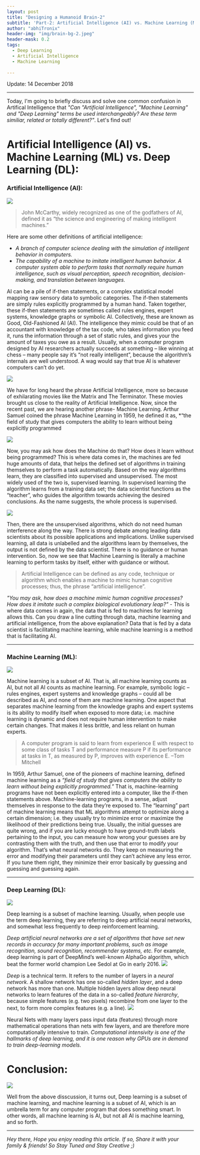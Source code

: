 ```yaml
---
layout: post
title: "Designing a Humanoid Brain-2"
subtitle: 'Part-2: Artificial Intelligence (AI) vs. Machine Learning (ML) vs. Deep Learning (DL)'
author: "abhiTronix"
header-img: "img/brain-bg-2.jpeg"
header-mask: 0.2
tags:
  - Deep Learning
  - Artificial Intelligence
  - Machine Learning
  
---
```


Update: 14 December 2018

---

Today, I'm going to briefly discuss and solve one common confusion in Artifical Intelligence that *"Can "Artificial Intelligence", "Machine Learning" and "Deep Learning" terms be used interchangeably? Are these term similiar, related or totally different?"*. Let's find out!

# Artificial Intelligence (AI) vs. Machine Learning (ML) vs. Deep Learning (DL): 


### Artificial Intelligence (AI):
![](/img/in-post/manav/brain-2-1.jpg)

> John McCarthy, widely recognized as one of the godfathers of AI, defined it as “the science and engineering of making intelligent machines.”

Here are some other definitions of artificial intelligence:
- *A branch of computer science dealing with the simulation of intelligent behavior in computers.*
- *The capability of a machine to imitate intelligent human behavior.
A computer system able to perform tasks that normally require human intelligence, such as visual perception, speech recognition, decision-making, and translation between languages.*

AI can be a pile of if-then statements, or a complex statistical model mapping raw sensory data to symbolic categories. The if-then statements are simply rules explicitly programmed by a human hand. Taken together, these if-then statements are sometimes called rules engines, expert systems, knowledge graphs or symbolic AI. Collectively, these are known as Good, Old-Fashioned AI (AI). The intelligence they mimic could be that of an accountant with knowledge of the tax code, who takes information you feed it, runs the information through a set of static rules, and gives your the amount of taxes you owe as a result. Usually, when a computer program designed by AI researchers actually succeeds at something – like winning at chess – many people say it’s “not really intelligent”, because the algorithm’s internals are well understood. A wag would say that true AI is whatever computers can’t do yet.

![](/img/in-post/manav/brain-2-2.jpg)

We have for long heard the phrase Artificial Intelligence, more so because of exhilarating movies like the Matrix and The Terminator. These movies brought us close to the reality of Artificial Intelligence. Now, since the recent past, we are hearing another phrase- Machine Learning. Arthur Samuel coined the phrase Machine Learning in 1959, he defined it as, *“the field of study that gives computers the ability to learn without being explicitly programmed

![](/img/in-post/manav/brain-2-3.png)

Now, you may ask how does the Machine do that? How does it learn without being programmed? This is where data comes in, the machines are fed huge amounts of data, that helps the defined set of algorithms in training themselves to perform a task automatically. Based on the way algorithms learn, they are classified into supervised and unsupervised. The most widely used of the two is, supervised learning. In supervised learning the algorithm learns from a training data set; the data scientist functions as the “teacher”, who guides the algorithm towards achieving the desired conclusions. As the name suggests, the whole process is supervised.

![](/img/in-post/manav/brain-2-4.jpg)

Then, there are the unsupervised algorithms, which do not need human interference along the way. There is strong debate among leading data scientists about its possible applications and implications. Unlike supervised learning, all data is unlabelled and the algorithms learn by themselves, the output is not defined by the data scientist. There is no guidance or human intervention. So, now we see that Machine Learning is literally a machine learning to perform tasks by itself, either with guidance or without.

> Artificial Intelligence can be defined as any code, technique or algorithm which enables a machine to mimic human cognitive processes; thus, the phrase “artificial intelligence”. 

*"You may ask, how does a machine mimic human cognitive processes? How does it imitate such a complex biological evolutionary leap?"* - This is where data comes in again, the data that is fed to machines for learning allows this. Can you draw a line cutting through data, machine learning and artificial intelligence, from the above explanation? Data that is fed by a data scientist is facilitating machine learning, while machine learning is a method that is facilitating AI.

---

### Machine Learning (ML):
![](/img/in-post/manav/brain-2-5.png)

Machine learning is a subset of AI. That is, all machine learning counts as AI, but not all AI counts as machine learning. For example, symbolic logic – rules engines, expert systems and knowledge graphs – could all be described as AI, and none of them are machine learning. One aspect that separates machine learning from the knowledge graphs and expert systems is its ability to modify itself when exposed to more data; i.e. machine learning is dynamic and does not require human intervention to make certain changes. That makes it less brittle, and less reliant on human experts.

> A computer program is said to learn from experience E with respect to some class of tasks T and performance measure P if its performance at tasks in T, as measured by P, improves with experience E. –Tom Mitchell

In 1959, Arthur Samuel, one of the pioneers of machine learning, defined machine learning as a *“field of study that gives computers the ability to learn without being explicitly programmed.”* That is, machine-learning programs have not been explicitly entered into a computer, like the if-then statements above. Machine-learning programs, in a sense, adjust themselves in response to the data they’re exposed to. The “learning” part of machine learning means that ML algorithms attempt to optimize along a certain dimension; i.e. they usually try to minimize error or maximize the likelihood of their predictions being true. Usually, the initial guesses are quite wrong, and if you are lucky enough to have ground-truth labels pertaining to the input, you can measure how wrong your guesses are by contrasting them with the truth, and then use that error to modify your algorithm. That’s what neural networks do. They keep on measuring the error and modifying their parameters until they can’t achieve any less error. If you tune them right, they minimize their error basically by guessing and guessing and guessing again.

---

### Deep Learning (DL):
![](/img/in-post/manav/brain-2-6.png)

Deep learning is a subset of machine learning. Usually, when people use the term deep learning, they are referring to deep artificial neural networks, and somewhat less frequently to deep reinforcement learning.


*Deep artificial neural networks are a set of algorithms that have set new records in accuracy for many important problems, such as image recognition, sound recognition, recommender systems, etc.* For example, deep learning is part of DeepMind’s well-known AlphaGo algorithm, which beat the former world champion Lee Sedol at Go in early 2016.
![](/img/in-post/manav/brain-2-7.jpg)

*Deep* is a technical term. It refers to the number of layers in a *neural network*. A shallow network has one so-called *hidden layer*, and a deep network has more than one. Multiple hidden layers allow deep neural networks to learn features of the data in a so-called *feature hierarchy*, because simple features (e.g. two pixels) recombine from one layer to the next, to form more complex features (e.g. a line). 
![](/img/in-post/manav/brain-2-8.png)

Neural Nets with many layers pass input data (features) through more mathematical operations than nets with few layers, and are therefore more computationally intensive to train. *Computational intensivity is one of the hallmarks of deep learning, and it is one reason why GPUs are in demand to train deep-learning models.*

# Conclusion:
![](/img/in-post/manav/brain-2-9.jpg)

Well from the above disscussion, it turns out, Deep learning is a subset of machine learning, and machine learning is a subset of AI, which is an umbrella term for any computer program that does something smart. In other words, all machine learning is AI, but not all AI is machine learning, and so forth.

---

*Hey there, Hope you enjoy reading this article. If so, Share it with your family & friends! So Stay Tuned and Stay Creative ;)*